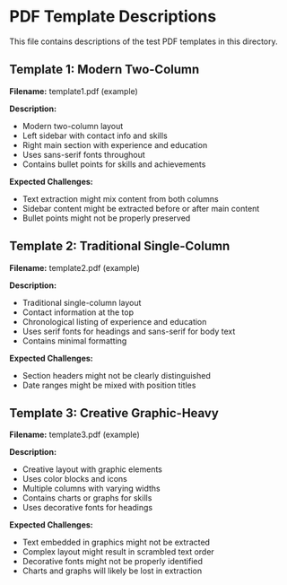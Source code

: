 # PDF Template Descriptions

This file contains descriptions of the test PDF templates in this directory.

## Template 1: Modern Two-Column

**Filename:** template1.pdf (example)

**Description:**
- Modern two-column layout
- Left sidebar with contact info and skills
- Right main section with experience and education
- Uses sans-serif fonts throughout
- Contains bullet points for skills and achievements

**Expected Challenges:**
- Text extraction might mix content from both columns
- Sidebar content might be extracted before or after main content
- Bullet points might not be properly preserved

## Template 2: Traditional Single-Column

**Filename:** template2.pdf (example)

**Description:**
- Traditional single-column layout
- Contact information at the top
- Chronological listing of experience and education
- Uses serif fonts for headings and sans-serif for body text
- Contains minimal formatting

**Expected Challenges:**
- Section headers might not be clearly distinguished
- Date ranges might be mixed with position titles

## Template 3: Creative Graphic-Heavy

**Filename:** template3.pdf (example)

**Description:**
- Creative layout with graphic elements
- Uses color blocks and icons
- Multiple columns with varying widths
- Contains charts or graphs for skills
- Uses decorative fonts for headings

**Expected Challenges:**
- Text embedded in graphics might not be extracted
- Complex layout might result in scrambled text order
- Decorative fonts might not be properly identified
- Charts and graphs will likely be lost in extraction
